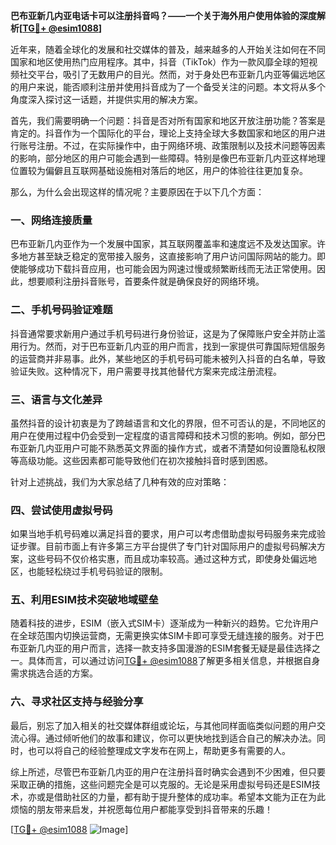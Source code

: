 **巴布亚新几内亚电话卡可以注册抖音吗？——一个关于海外用户使用体验的深度解析[[TG💪+ @esim1088](https://t.me/s/esim1088)]**

近年来，随着全球化的发展和社交媒体的普及，越来越多的人开始关注如何在不同国家和地区使用热门应用程序。其中，抖音（TikTok）作为一款风靡全球的短视频社交平台，吸引了无数用户的目光。然而，对于身处巴布亚新几内亚等偏远地区的用户来说，能否顺利注册并使用抖音成为了一个备受关注的问题。本文将从多个角度深入探讨这一话题，并提供实用的解决方案。

首先，我们需要明确一个问题：抖音是否对所有国家和地区开放注册功能？答案是肯定的。抖音作为一个国际化的平台，理论上支持全球大多数国家和地区的用户进行账号注册。不过，在实际操作中，由于网络环境、政策限制以及技术问题等因素的影响，部分地区的用户可能会遇到一些障碍。特别是像巴布亚新几内亚这样地理位置较为偏僻且互联网基础设施相对落后的地区，用户的体验往往更加复杂。

那么，为什么会出现这样的情况呢？主要原因在于以下几个方面：

### **一、网络连接质量**
巴布亚新几内亚作为一个发展中国家，其互联网覆盖率和速度远不及发达国家。许多地方甚至缺乏稳定的宽带接入服务，这直接影响了用户访问国际网站的能力。即使能够成功下载抖音应用，也可能会因为网速过慢或频繁断线而无法正常使用。因此，想要顺利注册抖音账号，首要条件就是确保良好的网络环境。

### **二、手机号码验证难题**
抖音通常要求新用户通过手机号码进行身份验证，这是为了保障账户安全并防止滥用行为。然而，对于巴布亚新几内亚的用户而言，找到一家提供可靠国际短信服务的运营商并非易事。此外，某些地区的手机号码可能未被列入抖音的白名单，导致验证失败。这种情况下，用户需要寻找其他替代方案来完成注册流程。

### **三、语言与文化差异**
虽然抖音的设计初衷是为了跨越语言和文化的界限，但不可否认的是，不同地区的用户在使用过程中仍会受到一定程度的语言障碍和技术习惯的影响。例如，部分巴布亚新几内亚用户可能不熟悉英文界面的操作方式，或者不清楚如何设置隐私权限等高级功能。这些因素都可能导致他们在初次接触抖音时感到困惑。

针对上述挑战，我们为大家总结了几种有效的应对策略：

### **四、尝试使用虚拟号码**
如果当地手机号码难以满足抖音的要求，用户可以考虑借助虚拟号码服务来完成验证步骤。目前市面上有许多第三方平台提供了专门针对国际用户的虚拟号码解决方案，这些号码不仅价格实惠，而且成功率较高。通过这种方式，即使身处偏远地区，也能轻松绕过手机号码验证的限制。

### **五、利用ESIM技术突破地域壁垒**
随着科技的进步，ESIM（嵌入式SIM卡）逐渐成为一种新兴的趋势。它允许用户在全球范围内切换运营商，无需更换实体SIM卡即可享受无缝连接的服务。对于巴布亚新几内亚的用户而言，选择一款支持多国漫游的ESIM套餐无疑是最佳选择之一。具体而言，可以通过访问[TG💪+ @esim1088](https://t.me/s/esim1088)了解更多相关信息，并根据自身需求挑选合适的方案。

### **六、寻求社区支持与经验分享**
最后，别忘了加入相关的社交媒体群组或论坛，与其他同样面临类似问题的用户交流心得。通过倾听他们的故事和建议，你可以更快地找到适合自己的解决办法。同时，也可以将自己的经验整理成文字发布在网上，帮助更多有需要的人。

综上所述，尽管巴布亚新几内亚的用户在注册抖音时确实会遇到不少困难，但只要采取正确的措施，这些问题完全是可以克服的。无论是采用虚拟号码还是ESIM技术，亦或是借助社区的力量，都有助于提升整体的成功率。希望本文能为正在为此烦恼的朋友带来启发，并祝愿每位用户都能享受到抖音带来的乐趣！

[[TG💪+ @esim1088](https://t.me/s/esim1088) ![Image](https://i.postimg.cc/4NQfJmqS/Snipaste-2025-05-13-00-14-12.png)]
